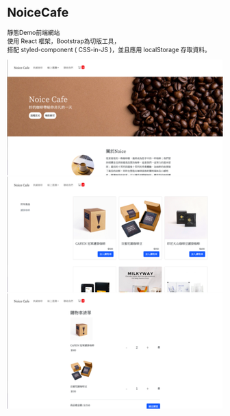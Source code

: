 # NoiceCafe
靜態Demo前端網站
<br>
使用 React 框架，Bootstrap為切版工具，
<br>
搭配 styled-component ( CSS-in-JS )，並且應用 localStorage 存取資料。

![image](https://github.com/amberyufangchiu/NoiceCafe/blob/main/截圖%202022-04-19%2017.34.54.png)
![image](https://github.com/amberyufangchiu/NoiceCafe/blob/main/截圖%202022-04-19%2017.37.24.png)
![image](https://github.com/amberyufangchiu/NoiceCafe/blob/main/截圖%202022-04-19%2017.35.30.png
)
